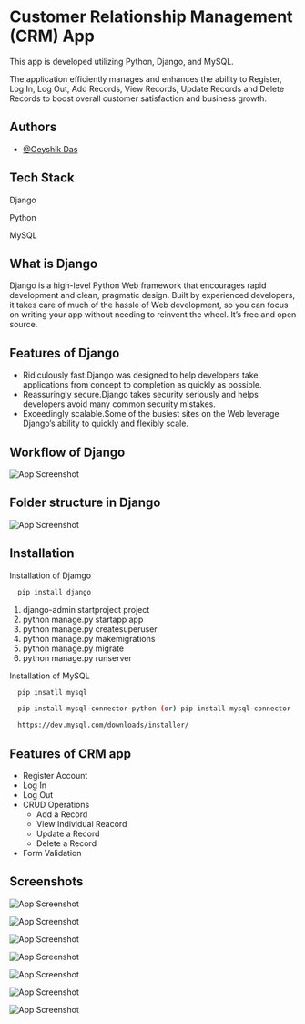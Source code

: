 # Customer Relationship Management (CRM) App

This app is developed utilizing Python, Django, and MySQL.
 
The application efficiently manages and enhances the ability to Register, Log In, Log Out, Add Records, View Records, Update Records and Delete Records to boost overall customer satisfaction and business growth.


## Authors

- [@Oeyshik Das](https://github.com/Oeyshik/Django-CRM)


## Tech Stack

Django 

Python

MySQL

## What is Django

Django is a high-level Python Web framework that encourages rapid development and clean, pragmatic design. Built by experienced developers, it takes care of much of the hassle of Web development, so you can focus on writing your app without needing to reinvent the wheel. It’s free and open source.

## Features of Django

- Ridiculously fast.Django was designed to help developers take applications from concept to completion as quickly as possible.
- Reassuringly secure.Django takes security seriously and helps developers avoid many common security mistakes.
- Exceedingly scalable.Some of the busiest sites on the Web leverage Django’s ability to quickly and flexibly scale.

## Workflow of Django

![App Screenshot](https://drive.google.com/uc?id=1xb6IK-3RUWO6uHclYnSarMMgRxC-537T)

## Folder structure in Django

![App Screenshot](https://drive.google.com/uc?id=1ZPTkLvmd0kI_OuUpOzKtBMQg0gUp-v5F)

## Installation

Installation of Djamgo

```bash
  pip install django
```

1. django-admin startproject project  
2. python manage.py startapp app
3. python manage.py createsuperuser
4. python manage.py makemigrations
5. python manage.py migrate
6. python manage.py runserver

Installation of MySQL

```bash
  pip insatll mysql

  pip install mysql-connector-python (or) pip install mysql-connector 

  https://dev.mysql.com/downloads/installer/
```


    
## Features of CRM app

- Register Account
- Log In
- Log Out
- CRUD Operations
    - Add a Record
    - View Individual Reacord
    - Update a Record
    - Delete a Record
- Form Validation


## Screenshots

![App Screenshot](https://drive.google.com/uc?id=1dAj0bIEVJqmGqOQUVpMlK-egBFu0f25b)

![App Screenshot](https://drive.google.com/uc?id=1KWuqZWcoSuDRrQFrZJvjav781iL3gt4c)

![App Screenshot](https://drive.google.com/uc?id=1oQXCK8Ziloae_srdm1oDPbEq2SKKAV5i)

![App Screenshot](https://drive.google.com/uc?id=1ODZLTUqVYAxV0qiVSOH37dXaVEUZYQl3)

![App Screenshot](https://drive.google.com/uc?id=1bH9odEVH8QUpcuByl2BsLs0v_peMS0C7)

![App Screenshot](https://drive.google.com/uc?id=19ENZl0MrlZGOWnQcXmxu_p_YW7NNlX27)

![App Screenshot](https://drive.google.com/uc?id=1OuesWH8qFrBgI1eQNHRosheGl6M7BR_L)
